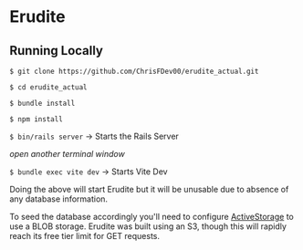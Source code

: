 # Erudite

## Running Locally
`$ git clone https://github.com/ChrisFDev00/erudite_actual.git`

`$ cd erudite_actual`

`$ bundle install`

`$ npm install`

`$ bin/rails server` -> Starts the Rails Server

*open another terminal window*

`$ bundle exec vite dev` -> Starts Vite Dev


Doing the above will start Erudite but it will be unusable due to absence of any database information.

To seed the database accordingly you'll need to configure [ActiveStorage](https://guides.rubyonrails.org/active_storage_overview.html)
to use a BLOB storage. Erudite was built using an S3, though this will rapidly reach its free tier limit for GET requests.